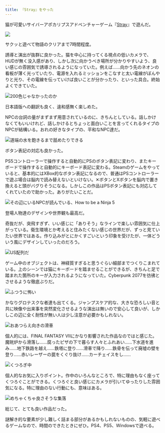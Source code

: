 ```yaml
---
title: 『Stray』をやった
---
```

猫が可愛いサイバーアポカリプスアドベンチャーゲーム『[Stray](https://store.steampowered.com/app/1332010/Stray/?l=japanese)』で遊んだ。

![](https://lh6.googleusercontent.com/j565JvXRBeYshOG6PFsUg6J3ONgje53sl0zzI-xVAKVnYKTv7MyDzGT9av93OAeEP9Uf8E62lF-wuH3b_lW4i8-6rU84O_VgBRKqLMwqK7BdbFhwdiL4s6S3onAYk71D7S32GhNcH2FRQUf9d-mKHkQOFQFJnPh9O_S4_VHCXXpPFEETnvbkHlquLw)

サクッと遊べて物語のクリアまで7時間程度。

誘導と演出が抜群に良かった。猫を中心に持ってくる視点の低いカメラで、HUDが無く没入感があり、しかし次に向かうべき場所が分かりやすいよう、良い感じの雰囲気で誘導されるようになっていた。例えば……向かう先のネオンの看板が薄く光っていたり、電源を入れるミッションをこなすと太い電線がぼんやりと光り、その電線を伝っていけば良いことが分かったり、といった具合。終始よくできていた。

![](https://lh4.googleusercontent.com/AmPGlROjNLaySQAeKAYeCWmnL0YEfgjBTtPtm-a6FoNya6MmsvGzZ07Ikyh8SgGyW5nk4mWqqBNax7lFXXI85sbnSBIsOD0FCC5KKcOtkYli_10QpNSWdQUTDCInwKsz7Z4RipA50lezeEh69_vkiwDJSerezQ3j0EGrUMwHozszAeNdtXVRWoxH8Q "200色じゃなかったのか")

日本語版への翻訳も良く、違和感無く楽しめた。

NPCの台詞の量がまずまず用意されているのに、きちんとしている。話しかけなくてもいいけれど、話しかけるとちょっと面白いことを言ってくれるタイプのNPCが結構いる。おれの好きなタイプの、平和なNPC達だ。

![](https://lh6.googleusercontent.com/rVJLDqS_FX-zAcqbVIBt_sGUZZq60tut5QN0YsD1gaqdpaqtXivCJ0R00Ujibsn-VuMYv6sJlKzAFM5IqzZaksqiVLwZf2CvVeRJCZGFRcbqyh4FqHk0Sjbhn2rMBvn88FCgTLgzihGZOLqBL1mfhhNf_qiO_O5qPb2IqqDx4Dh436oR-wbw8XXzlw "道端の水を飽きるまで舐めたりできる")

ボタン表記の対応も良かった。

PS5コントローラーで操作すると自動的にPSのボタン表記に変わり、またキーボードで操作すると自動的にキーボード表記に変わる。Steamのゲームをやっていると、基本的にはXBox的なボタン表記になるので、普通はPSコントローラーで遊ぶ場合は脳内で読み替えないといけない。✕ボタンとXボタンを脳内で置き換えると頭がバグりそうになる。しかしこの作品はPSボタン表記にも対応してくれていたので助かった。ありがたいことだ。

![](https://lh6.googleusercontent.com/7E1jkvM9Vsk5fIu7Ydze_Ug3KEdEAKh4kDt-qtMmxSDQ2a24G_3Vw2HQYlxBwYNlmC0w1FsdF61lwr0532spdkxDzgmGgDQABynu1IMGkNr-szEw2AbptAZUKCq9i8zp5ve3h1vujGrKWtwa0MJJbkYp91LZf1yAMQD9hYHPaet7tZ_JzWJ4eGIUzg "その辺にいるNPCが読んでいる、How to be a Ninja 5")

登場人物達のデザインや世界観も最高だ。

奇抜だが、突飛すぎず、いい感じに「ありそう」なラインで楽しい雰囲気に仕上がっている。衛生環境とか考えると住みたくない感じの世界だが、ずっと見ていたい世界ではある。作り込みがとにかくすごいという印象を受けたが、一体どういう風にデザインしていったのだろう。

![](https://lh4.googleusercontent.com/1_IcvGkLWc0aEgj047rfg-gWHEX7nYWiaKOo-OpQwomE6ZNXe0NirjBBvMa1chZpOahTQHRR4jU0cl42EAUH4OKaDA6CxULpMz5On-qbmjaN-qrAe2aFhvMK5dtV4LUWG6Ln7FYyk9gFW0E72ngrTij0KRqh3MCDkRoiyLlWsTPLPwuEIGyHdnLqHw "US配列だ")

ゲーム中のオブジェクトは、神経質すぎると思うぐらい細部までつくりこまれている。上のシーンでは猫にキーボードを踏ませることができるが、きちんと足で踏まれた箇所のキーが入力されるようになっていた。Cyberpunk 2077を彷彿とさせるような徹底ぶりだ。

![](https://lh3.googleusercontent.com/mGmojY8F1tJlCBOcwWleJiNBvQGyEVPLemtKjd_aBOCDoBkAZfiAtqSTHZqG0q4DCfkhIqRRlmdUVynFTUV_1xqrASdZDP8SOGZvnibwwzECNIdQTygfbMPcM9ZV04IA94hvSi5Weyycgpxj1GbD1H4cCwybZ2U8uwiDXda6QySE1yVSf0lPjh5IEg "ふつうに怖い")

かなりグロテスクな者達も出てくる。ジャンプスケア的な、大きな恐ろしい音と共に映像や出来事を突然変化させるような演出は無いので安心して良いが、しかしこの辺に全く耐性が無い人は少し注意が必要かもしれない。

![](https://lh4.googleusercontent.com/aW2XmS-d9lsaPCs1ULu_mWgUkvIfwbeYNu3DFTdSS-G-OQilqegVID_XYSiBRZxyZ_eVgQ2hjunVCz7ya17I3W8CUfYHrt7HouFj0AGqRHhIzRvQIYS5p6AMkhrup2mBJzMJFsh7auykYZDZXxw7yImebeDhIUGsxh0MQiLyKINe2yuDF_fGNeZoEQ "おあつらえ向きの滑車")

個人的には、FINAL FANTASY VIIにかなり影響された作品なのではと感じた。魔晄炉から滑落し……腐ったピザの下で暮らす人々とふれあい……下水道を進み……地下鉄路を越え……鉄塔に登り……滑車で降り……鉄骨を伝って廃墟の壁を登り……赤いレーザーの罠をくぐり抜け……カーチェイスをし……

![](https://lh4.googleusercontent.com/UadNwyJZqp2sRfWrc7MtCwBD8K72uD_4YWzVYusVniJd3NM-0iPvP10L7lkC5-E8-hPY0rhYGgRJLI1npAblKBgfaPdLjy-KHGDPMSzb8Ar9yi3qOck-69vhqUDT8tZl7d6qPdKz7Q5Zg24F0S9s4ak8JwB9okhQoJjBwH2O5ezkZReZb6lNKW04Lw "くつろぎ中")

個人的なお気に入りポイント。作中のいろんなところで、特に理由もなく座ってくつろぐことができる。くつろぐと良い感じにカメラが引いてゆったりした雰囲気になる。特に理由のない行動にも、意味はある。

![](https://lh6.googleusercontent.com/LkOb7NKjzbUvZL87sUYmtnbMnSedhKDG783-0F8EddcGkGUghgsiGct21qsHlgIG3QeRawEYPOoQ505n1YLTGiTNwo3Igdrnb2zykEYQODrqdNlHzsY7SgwhqGBUDp79yJnTK6JyFMZVn6vKtrNDqt2IteiHaO0ufz4SYGLQOXF9OKS7ZRGm7a-AyA "めちゃくちゃ良さそうな集落")

総じて、とても良い作品だった。

謎解き的な要素が少し難しく詰まる部分があるかもしれないものの、気軽に遊べるゲームなので、時間のできたときにぜひ。PS4、PS5、Windowsで遊べる。
